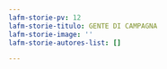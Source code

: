 ```yaml
---
lafm-storie-pv: 12
lafm-storie-titulo: GENTE DI CAMPAGNA
lafm-storie-image: ''
lafm-storie-autores-list: []

---
```

